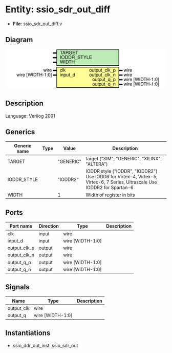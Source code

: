 # Entity: ssio_sdr_out_diff

- **File**: ssio_sdr_out_diff.v
## Diagram

![Diagram](ssio_sdr_out_diff.svg "Diagram")
## Description


 Language: Verilog 2001


## Generics

| Generic name | Type | Value     | Description                                                                                                                   |
| ------------ | ---- | --------- | ----------------------------------------------------------------------------------------------------------------------------- |
| TARGET       |      | "GENERIC" |  target ("SIM", "GENERIC", "XILINX", "ALTERA")                                                                                |
| IODDR_STYLE  |      | "IODDR2"  |  IODDR style ("IODDR", "IODDR2")  Use IODDR for Virtex-4, Virtex-5, Virtex-6, 7 Series, Ultrascale  Use IODDR2 for Spartan-6  |
| WIDTH        |      | 1         |  Width of register in bits                                                                                                    |
## Ports

| Port name    | Direction | Type             | Description |
| ------------ | --------- | ---------------- | ----------- |
| clk          | input     | wire             |             |
| input_d      | input     | wire [WIDTH-1:0] |             |
| output_clk_p | output    | wire             |             |
| output_clk_n | output    | wire             |             |
| output_q_p   | output    | wire [WIDTH-1:0] |             |
| output_q_n   | output    | wire [WIDTH-1:0] |             |
## Signals

| Name       | Type             | Description |
| ---------- | ---------------- | ----------- |
| output_clk | wire             |             |
| output_q   | wire [WIDTH-1:0] |             |
## Instantiations

- ssio_ddr_out_inst: ssio_sdr_out
